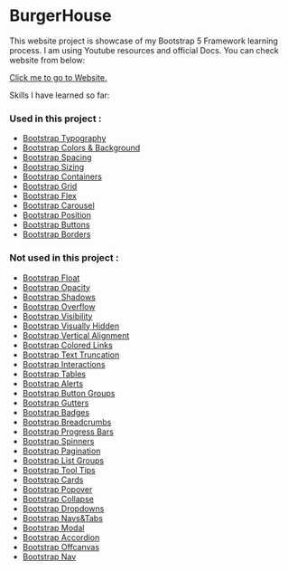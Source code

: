 # BurgerHouse

This website project is showcase of my Bootstrap 5 Framework learning process. I am using Youtube resources and official Docs. You can check website from
below:

<a href="//shamilx.github.io/BurgerHouse">Click me to go to Website.</a>


Skills I have learned so far:

<h3>Used in this project : </h3>

<ul>
<li><a href="https://getbootstrap.com/docs/5.3/content/typography/">Bootstrap Typography</a></li>

<li><a href="https://getbootstrap.com/docs/5.3/helpers/color-background/">Bootstrap Colors & Background </a></li>

<li><a href="https://getbootstrap.com/docs/5.3/utilities/spacing/">Bootstrap Spacing</a></li>

<li><a href="https://getbootstrap.com/docs/5.3/utilities/sizing/">Bootstrap Sizing</a></li>

<li><a href="https://getbootstrap.com/docs/5.3/layout/containers/">Bootstrap Containers</a></li>

<li><a href="https://getbootstrap.com/docs/5.3/layout/grid/">Bootstrap Grid</a></li>

<li><a href="https://getbootstrap.com/docs/5.3/utilities/flex/">Bootstrap Flex</a></li>

<li><a href="https://getbootstrap.com/docs/5.3/components/carousel/">Bootstrap Carousel</a></li>
  
<li><a href="https://getbootstrap.com/docs/5.3/utilities/position/">Bootstrap Position</a></li>

<li><a href="https://getbootstrap.com/docs/5.3/components/buttons/">Bootstrap Buttons</a></li>

<li><a href="https://getbootstrap.com/docs/5.3/utilities/borders/">Bootstrap Borders</a></li>
</ul>

<h3>Not used in this project :</h3>
<ul>
<li><a href="https://getbootstrap.com/docs/5.3/utilities/float/">Bootstrap Float</a></li>

<li><a href="https://getbootstrap.com/docs/5.3/utilities/opacity/">Bootstrap Opacity</a></li>

<li><a href="https://getbootstrap.com/docs/5.3/utilities/shadows/">Bootstrap Shadows</a></li>

<li><a href="https://getbootstrap.com/docs/5.3/utilities/overflow/">Bootstrap Overflow</a></li>

<li><a href="https://getbootstrap.com/docs/5.3/utilities/visibility/">Bootstrap Visibility</a></li>

<li><a href="https://getbootstrap.com/docs/5.3/helpers/visually-hidden/">Bootstrap Visually Hidden</a></li>

<li><a href="https://getbootstrap.com/docs/5.3/utilities/vertical-align/">Bootstrap Vertical Alignment</a></li>

<li><a href="https://getbootstrap.com/docs/5.3/helpers/colored-links/">Bootstrap Colored Links</a></li>

<li><a href="https://getbootstrap.com/docs/5.3/helpers/text-truncation/">Bootstrap Text Truncation</a></li>

<li><a href="https://getbootstrap.com/docs/5.3/utilities/interactions/">Bootstrap Interactions</a></li>
  
<li><a href="https://getbootstrap.com/docs/5.3/content/tables/">Bootstrap Tables</a></li>

<li><a href="https://getbootstrap.com/docs/5.3/components/alerts/">Bootstrap Alerts</a></li>

<li><a href="https://getbootstrap.com/docs/5.3/components/button-group/">Bootstrap Button Groups</a></li>

<li><a href="https://getbootstrap.com/docs/5.3/layout/gutters/">Bootstrap Gutters</a></li>

<li><a href="https://getbootstrap.com/docs/5.3/components/badge/">Bootstrap Badges</a></li>

<li><a href="https://getbootstrap.com/docs/5.3/components/breadcrumb/">Bootstrap Breadcrumbs</a></li>

<li><a href="https://getbootstrap.com/docs/5.3/components/progress/">Bootstrap Progress Bars</a></li>

<li><a href="https://getbootstrap.com/docs/5.3/components/spinners/">Bootstrap Spinners</a></li>

<li><a href="https://getbootstrap.com/docs/5.3/components/pagination/">Bootstrap Pagination</a></li>

<li><a href="https://getbootstrap.com/docs/5.3/components/list-group/">Bootstrap List Groups</a></li>

<li><a href="https://getbootstrap.com/docs/5.3/components/tooltips/">Bootstrap Tool Tips</a></li>

<li><a href="https://getbootstrap.com/docs/5.3/components/card/">Bootstrap Cards</a></li>

<li><a href="https://getbootstrap.com/docs/5.3/components/popovers/">Bootstrap Popover</a></li>

<li><a href="https://getbootstrap.com/docs/5.3/components/collapse/">Bootstrap Collapse</a></li>

<li><a href="https://getbootstrap.com/docs/5.3/components/dropdowns/">Bootstrap Dropdowns</a></li>

<li><a href="https://getbootstrap.com/docs/5.3/components/navs-tabs/">Bootstrap Navs&Tabs</a></li>

<li><a href="https://getbootstrap.com/docs/5.3/components/modal/">Bootstrap Modal</a></li>

<li><a href="https://getbootstrap.com/docs/5.3/components/accordion/">Bootstrap Accordion</a></li>

<li><a href="https://getbootstrap.com/docs/5.3/components/offcanvas/">Bootstrap Offcanvas</a></li>

<li><a href="https://getbootstrap.com/docs/5.3/components/navbar/">Bootstrap Nav</a></li>
</ul>
